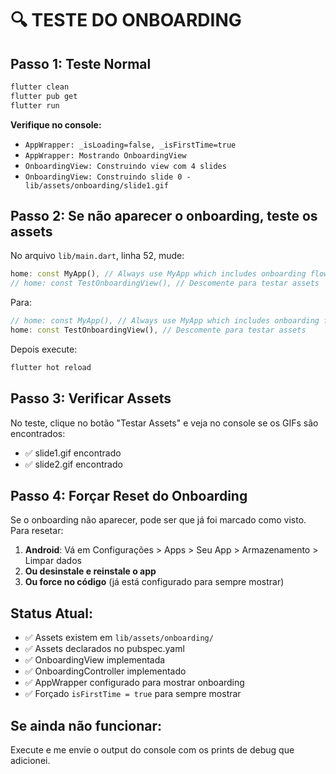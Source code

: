 # 🔍 TESTE DO ONBOARDING

## Passo 1: Teste Normal
```bash
flutter clean
flutter pub get
flutter run
```

**Verifique no console:**
- `AppWrapper: _isLoading=false, _isFirstTime=true`
- `AppWrapper: Mostrando OnboardingView`
- `OnboardingView: Construindo view com 4 slides`
- `OnboardingView: Construindo slide 0 - lib/assets/onboarding/slide1.gif`

## Passo 2: Se não aparecer o onboarding, teste os assets
No arquivo `lib/main.dart`, linha 52, mude:
```dart
home: const MyApp(), // Always use MyApp which includes onboarding flow
// home: const TestOnboardingView(), // Descomente para testar assets
```

Para:
```dart
// home: const MyApp(), // Always use MyApp which includes onboarding flow
home: const TestOnboardingView(), // Descomente para testar assets
```

Depois execute:
```bash
flutter hot reload
```

## Passo 3: Verificar Assets
No teste, clique no botão "Testar Assets" e veja no console se os GIFs são encontrados:
- ✅ slide1.gif encontrado
- ✅ slide2.gif encontrado

## Passo 4: Forçar Reset do Onboarding
Se o onboarding não aparecer, pode ser que já foi marcado como visto. Para resetar:

1. **Android**: Vá em Configurações > Apps > Seu App > Armazenamento > Limpar dados
2. **Ou desinstale e reinstale o app**
3. **Ou force no código** (já está configurado para sempre mostrar)

## Status Atual:
- ✅ Assets existem em `lib/assets/onboarding/`
- ✅ Assets declarados no pubspec.yaml
- ✅ OnboardingView implementada
- ✅ OnboardingController implementado
- ✅ AppWrapper configurado para mostrar onboarding
- ✅ Forçado `isFirstTime = true` para sempre mostrar

## Se ainda não funcionar:
Execute e me envie o output do console com os prints de debug que adicionei.